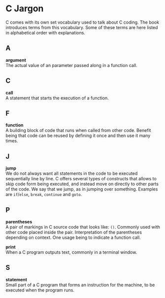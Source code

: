 # C Jargon

C comes with its own set vocabulary used to talk about C coding. The book introduces terms from this vocabulary. Some of these terms are here listed in alphabetical order with explanations.

## A

**argument**  
The actual value of an parameter passed along in a function call.

## C

**call**  
A statement that starts the execution of a function.

## F

**function**  
A building block of code that runs when called from other code. Benefit being that code can be reused by defining it once and then use it many times.

## J

**jump**  
We do not always want all statements in the code to be executed sequentially line by line. C offers several types of constructs that allows to skip code form being executed, and instead move on directly to other parts of the code. We say that we jump, as in jumping over something. Examples are ``if``/``else``, ``break``, ``continue`` and ``goto``.

## P

**parentheses**  
A pair of markings in C source code that looks like: `()`. Commonly used with other code placed inside the pair. Interpretation of the parentheses depending on context. One usage being to indicate a function call.

**print**  
When a C program outputs text, commonly in a terminal window.

## S

**statement**  
Small part of a C program that forms an instruction for the machine, to be executed when the program runs.

